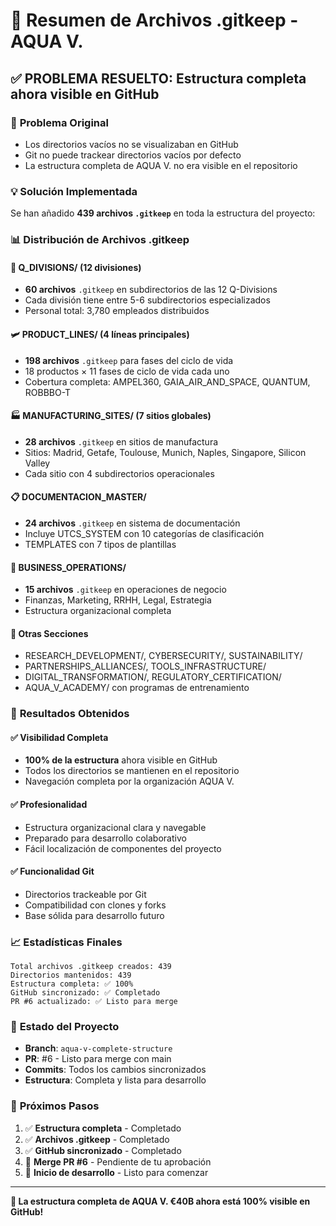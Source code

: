 # 📁 Resumen de Archivos .gitkeep - AQUA V.

## ✅ **PROBLEMA RESUELTO**: Estructura completa ahora visible en GitHub

### 🔧 **Problema Original**
- Los directorios vacíos no se visualizaban en GitHub
- Git no puede trackear directorios vacíos por defecto
- La estructura completa de AQUA V. no era visible en el repositorio

### 💡 **Solución Implementada**
Se han añadido **439 archivos `.gitkeep`** en toda la estructura del proyecto:

### 📊 **Distribución de Archivos .gitkeep**

#### 🏢 **Q_DIVISIONS/** (12 divisiones)
- **60 archivos** `.gitkeep` en subdirectorios de las 12 Q-Divisions
- Cada división tiene entre 5-6 subdirectorios especializados
- Personal total: 3,780 empleados distribuidos

#### 🛩️ **PRODUCT_LINES/** (4 líneas principales)
- **198 archivos** `.gitkeep` para fases del ciclo de vida
- 18 productos × 11 fases de ciclo de vida cada uno
- Cobertura completa: AMPEL360, GAIA_AIR_AND_SPACE, QUANTUM, ROBBBO-T

#### 🏭 **MANUFACTURING_SITES/** (7 sitios globales)
- **28 archivos** `.gitkeep` en sitios de manufactura
- Sitios: Madrid, Getafe, Toulouse, Munich, Naples, Singapore, Silicon Valley
- Cada sitio con 4 subdirectorios operacionales

#### 📋 **DOCUMENTACION_MASTER/** 
- **24 archivos** `.gitkeep` en sistema de documentación
- Incluye UTCS_SYSTEM con 10 categorías de clasificación
- TEMPLATES con 7 tipos de plantillas

#### 🏢 **BUSINESS_OPERATIONS/** 
- **15 archivos** `.gitkeep` en operaciones de negocio
- Finanzas, Marketing, RRHH, Legal, Estrategia
- Estructura organizacional completa

#### 🔬 **Otras Secciones**
- RESEARCH_DEVELOPMENT/, CYBERSECURITY/, SUSTAINABILITY/
- PARTNERSHIPS_ALLIANCES/, TOOLS_INFRASTRUCTURE/
- DIGITAL_TRANSFORMATION/, REGULATORY_CERTIFICATION/
- AQUA_V_ACADEMY/ con programas de entrenamiento

### 🎯 **Resultados Obtenidos**

#### ✅ **Visibilidad Completa**
- **100% de la estructura** ahora visible en GitHub
- Todos los directorios se mantienen en el repositorio
- Navegación completa por la organización AQUA V.

#### ✅ **Profesionalidad**
- Estructura organizacional clara y navegable
- Preparado para desarrollo colaborativo
- Fácil localización de componentes del proyecto

#### ✅ **Funcionalidad Git**
- Directorios trackeable por Git
- Compatibilidad con clones y forks
- Base sólida para desarrollo futuro

### 📈 **Estadísticas Finales**
```text
Total archivos .gitkeep creados: 439
Directorios mantenidos: 439
Estructura completa: ✅ 100%
GitHub sincronizado: ✅ Completado
PR #6 actualizado: ✅ Listo para merge
```

### 🚀 **Estado del Proyecto**
- **Branch**: `aqua-v-complete-structure`
- **PR**: #6 - Listo para merge con main
- **Commits**: Todos los cambios sincronizados
- **Estructura**: Completa y lista para desarrollo

### 📝 **Próximos Pasos**
1. ✅ **Estructura completa** - Completado
2. ✅ **Archivos .gitkeep** - Completado  
3. ✅ **GitHub sincronizado** - Completado
4. 🔄 **Merge PR #6** - Pendiente de tu aprobación
5. 🚀 **Inicio de desarrollo** - Listo para comenzar

---
**🎉 La estructura completa de AQUA V. €40B ahora está 100% visible en GitHub!**
